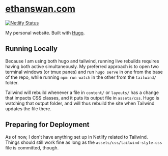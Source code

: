 # [ethanswan.com](https://ethanswan.com)

[![Netlify Status](https://api.netlify.com/api/v1/badges/5c5270e1-d609-4a19-9798-43c634a951e2/deploy-status)](https://app.netlify.com/sites/ethanswan/deploys)

My personal website. Built with [Hugo](https://gohugo.io).

## Running Locally

Because I am using both hugo and tailwind, running live rebuilds requires having both active simultaneously.
My preferred approach is to open two terminal windows (or tmux panes) and run `hugo serve` in one from the base of the repo, while running `npm run watch` in the other from the `tailwind/` folder.

Tailwind will rebuild whenever a file in `content/` or `layouts/` has a change that impacts CSS classes, and it puts its output file in `assets/css`.
Hugo is watching that output folder, and will thus rebuild the site when Tailwind updates the file there.

## Preparing for Deployment
As of now, I don't have anything set up in Netlify related to Tailwind.  
Things should still work fine as long as the `assets/css/tailwind-style.css` file is committed, though.
